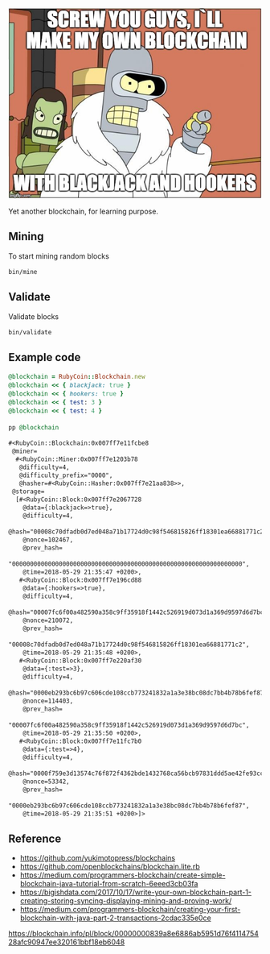 ![YAB](./doc/bender.jpeg)

Yet another blockchain, for learning purpose.

## Mining

To start mining random blocks
```bash
bin/mine
```

## Validate

Validate blocks

```bash
bin/validate
```

## Example code

```ruby
@blockchain = RubyCoin::Blockchain.new
@blockchain << { blackjack: true }
@blockchain << { hookers: true }
@blockchain << { test: 3 }
@blockchain << { test: 4 }

pp @blockchain
```

```
#<RubyCoin::Blockchain:0x007ff7e11fcbe8
 @miner=
  #<RubyCoin::Miner:0x007ff7e1203b78
   @difficulty=4,
   @difficulty_prefix="0000",
   @hasher=#<RubyCoin::Hasher:0x007ff7e21aa838>>,
 @storage=
  [#<RubyCoin::Block:0x007ff7e2067728
    @data={:blackjack=>true},
    @difficulty=4,
    @hash="00008c70dfadb0d7ed048a71b17724d0c98f546815826ff18301ea66881771c2",
    @nonce=102467,
    @prev_hash=
     "0000000000000000000000000000000000000000000000000000000000000000",
    @time=2018-05-29 21:35:47 +0200>,
   #<RubyCoin::Block:0x007ff7e196cd88
    @data={:hookers=>true},
    @difficulty=4,
    @hash="00007fc6f00a482590a358c9ff35918f1442c526919d073d1a369d9597d6d7bc",
    @nonce=210072,
    @prev_hash=
     "00008c70dfadb0d7ed048a71b17724d0c98f546815826ff18301ea66881771c2",
    @time=2018-05-29 21:35:48 +0200>,
   #<RubyCoin::Block:0x007ff7e220af30
    @data={:test=>3},
    @difficulty=4,
    @hash="0000eb293bc6b97c606cde108ccb773241832a1a3e38bc08dc7bb4b78b6fef87",
    @nonce=114403,
    @prev_hash=
     "00007fc6f00a482590a358c9ff35918f1442c526919d073d1a369d9597d6d7bc",
    @time=2018-05-29 21:35:50 +0200>,
   #<RubyCoin::Block:0x007ff7e11fc7b0
    @data={:test=>4},
    @difficulty=4,
    @hash="0000f759e3d13574c76f872f4362bde1432768ca56bcb97831ddd5ae42fe93cc",
    @nonce=53342,
    @prev_hash=
     "0000eb293bc6b97c606cde108ccb773241832a1a3e38bc08dc7bb4b78b6fef87",
    @time=2018-05-29 21:35:51 +0200>]>
```

## Reference
* https://github.com/yukimotopress/blockchains
* https://github.com/openblockchains/blockchain.lite.rb
* https://medium.com/programmers-blockchain/create-simple-blockchain-java-tutorial-from-scratch-6eeed3cb03fa
* https://bigishdata.com/2017/10/17/write-your-own-blockchain-part-1-creating-storing-syncing-displaying-mining-and-proving-work/
* https://medium.com/programmers-blockchain/creating-your-first-blockchain-with-java-part-2-transactions-2cdac335e0ce




https://blockchain.info/pl/block/00000000839a8e6886ab5951d76f411475428afc90947ee320161bbf18eb6048
